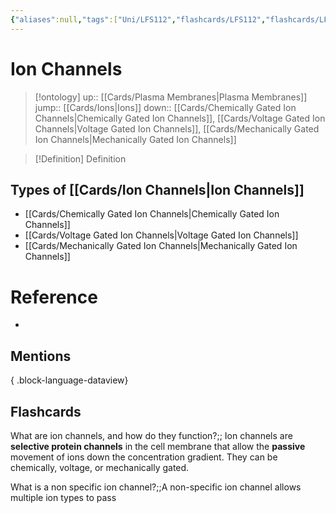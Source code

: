 ```yaml
---
{"aliases":null,"tags":["Uni/LFS112","flashcards/LFS112","flashcards/LFS203"],"dg-publish":true,"permalink":"/cards/ion-channels/","dgPassFrontmatter":true}
---
```


# Ion Channels

> [!ontology]
> up:: [[Cards/Plasma Membranes\|Plasma Membranes]]
> jump:: [[Cards/Ions\|Ions]]
> down:: [[Cards/Chemically Gated Ion Channels\|Chemically Gated Ion Channels]], [[Cards/Voltage Gated Ion Channels\|Voltage Gated Ion Channels]], [[Cards/Mechanically Gated Ion Channels\|Mechanically Gated Ion Channels]]

> [!Definition] Definition

## Types of [[Cards/Ion Channels\|Ion Channels]]

- [[Cards/Chemically Gated Ion Channels\|Chemically Gated Ion Channels]]
- [[Cards/Voltage Gated Ion Channels\|Voltage Gated Ion Channels]]
- [[Cards/Mechanically Gated Ion Channels\|Mechanically Gated Ion Channels]]

# Reference

- 

## Mentions


{ .block-language-dataview}

## Flashcards

What are ion channels, and how do they function?;; Ion channels are **selective protein channels** in the cell membrane that allow the **passive** movement of ions down the concentration gradient. They can be chemically, voltage, or mechanically gated.
<!--SR:!2025-04-09,6,230-->

What is a non specific ion channel?;;A non-specific ion channel allows multiple ion types to pass
<!--SR:!2025-04-12,5,246-->